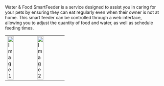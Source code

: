 Water & Food SmartFeeder is a service designed to assist you in caring for your pets by ensuring they can eat regularly even when their owner is not at home. This smart feeder can be controlled through a web interface, allowing you to adjust the quantity of food and water, as well as schedule feeding times.
<table>
  <tr>
    <td>
      <img src="https://github.com/Damaramon/Water-Food-Smart-Feeder-/assets/128273587/1afcab8d-f82f-47b4-aaa8-a83da80ff70b" alt="Image 1" width="50%">
    </td>
    <td>
      <img src="https://github.com/Damaramon/Water-Food-Smart-Feeder-/assets/128273587/cc7810ca-c1de-4d5b-8b50-e2aac498dad6" alt="Image 2" width="50%">
    </td>
  </tr>
</table>






